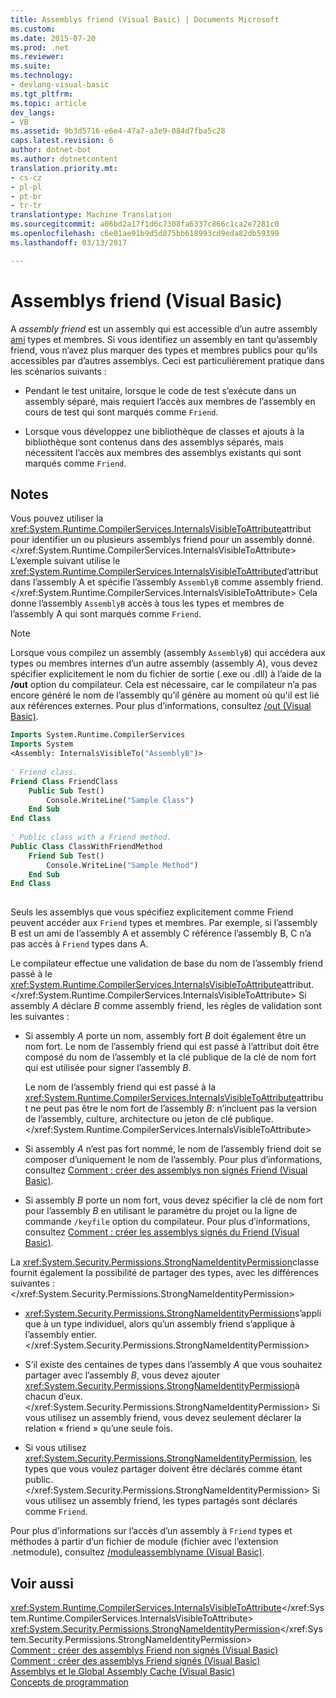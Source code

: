 ```yaml
---
title: Assemblys friend (Visual Basic) | Documents Microsoft
ms.custom: 
ms.date: 2015-07-20
ms.prod: .net
ms.reviewer: 
ms.suite: 
ms.technology:
- devlang-visual-basic
ms.tgt_pltfrm: 
ms.topic: article
dev_langs:
- VB
ms.assetid: 9b3d5716-e6e4-47a7-a3e9-084d7fba5c28
caps.latest.revision: 6
author: dotnet-bot
ms.author: dotnetcontent
translation.priority.mt:
- cs-cz
- pl-pl
- pt-br
- tr-tr
translationtype: Machine Translation
ms.sourcegitcommit: a06bd2a17f1d6c7308fa6337c866c1ca2e7281c0
ms.openlocfilehash: c6e01ae91b9d5d875bb618993cd9eda82db59399
ms.lasthandoff: 03/13/2017

---
```

# <a name="friend-assemblies-visual-basic"></a>Assemblys friend (Visual Basic)
A *assembly friend* est un assembly qui est accessible d’un autre assembly [ami](../../../../visual-basic/language-reference/modifiers/friend.md) types et membres. Si vous identifiez un assembly en tant qu’assembly friend, vous n’avez plus marquer des types et membres publics pour qu’ils accessibles par d’autres assemblys. Ceci est particulièrement pratique dans les scénarios suivants :  
  
-   Pendant le test unitaire, lorsque le code de test s’exécute dans un assembly séparé, mais requiert l’accès aux membres de l’assembly en cours de test qui sont marqués comme `Friend`.  
  
-   Lorsque vous développez une bibliothèque de classes et ajouts à la bibliothèque sont contenus dans des assemblys séparés, mais nécessitent l’accès aux membres des assemblys existants qui sont marqués comme `Friend`.  
  
## <a name="remarks"></a>Notes  
 Vous pouvez utiliser la <xref:System.Runtime.CompilerServices.InternalsVisibleToAttribute>attribut pour identifier un ou plusieurs assemblys friend pour un assembly donné.</xref:System.Runtime.CompilerServices.InternalsVisibleToAttribute> L’exemple suivant utilise le <xref:System.Runtime.CompilerServices.InternalsVisibleToAttribute>d’attribut dans l’assembly A et spécifie l’assembly `AssemblyB` comme assembly friend.</xref:System.Runtime.CompilerServices.InternalsVisibleToAttribute> Cela donne l’assembly `AssemblyB` accès à tous les types et membres de l’assembly A qui sont marqués comme `Friend`.  
  
> [!NOTE]
>  Lorsque vous compilez un assembly (assembly `AssemblyB`) qui accédera aux types ou membres internes d’un autre assembly (assembly *A*), vous devez spécifier explicitement le nom du fichier de sortie (.exe ou .dll) à l’aide de la **/out** option du compilateur. Cela est nécessaire, car le compilateur n’a pas encore généré le nom de l’assembly qu’il génère au moment où qu'il est lié aux références externes. Pour plus d’informations, consultez [/out (Visual Basic)](../../../../visual-basic/reference/command-line-compiler/out.md).  
  
```vb  
Imports System.Runtime.CompilerServices  
Imports System  
<Assembly: InternalsVisibleTo("AssemblyB")>   
  
' Friend class.  
Friend Class FriendClass  
    Public Sub Test()  
        Console.WriteLine("Sample Class")  
    End Sub  
End Class  
  
' Public class with a Friend method.  
Public Class ClassWithFriendMethod  
    Friend Sub Test()  
        Console.WriteLine("Sample Method")  
    End Sub  
End Class  
  
```  
  
 Seuls les assemblys que vous spécifiez explicitement comme Friend peuvent accéder aux `Friend` types et membres. Par exemple, si l’assembly B est un ami de l’assembly A et assembly C référence l’assembly B, C n’a pas accès à `Friend` types dans A.  
  
 Le compilateur effectue une validation de base du nom de l’assembly friend passé à le <xref:System.Runtime.CompilerServices.InternalsVisibleToAttribute>attribut.</xref:System.Runtime.CompilerServices.InternalsVisibleToAttribute> Si assembly *A* déclare *B* comme assembly friend, les règles de validation sont les suivantes :  
  
-   Si assembly *A* porte un nom, assembly fort *B* doit également être un nom fort. Le nom de l’assembly friend qui est passé à l’attribut doit être composé du nom de l’assembly et la clé publique de la clé de nom fort qui est utilisée pour signer l’assembly *B*.  
  
     Le nom de l’assembly friend qui est passé à la <xref:System.Runtime.CompilerServices.InternalsVisibleToAttribute>attribut ne peut pas être le nom fort de l’assembly *B*: n’incluent pas la version de l’assembly, culture, architecture ou jeton de clé publique.</xref:System.Runtime.CompilerServices.InternalsVisibleToAttribute>  
  
-   Si assembly *A* n’est pas fort nommé, le nom de l’assembly friend doit se composer d’uniquement le nom de l’assembly. Pour plus d’informations, consultez [Comment : créer des assemblys non signés Friend (Visual Basic)](../../../../visual-basic/programming-guide/concepts/assemblies-gac/how-to-create-unsigned-friend-assemblies.md).  
  
-   Si assembly *B* porte un nom fort, vous devez spécifier la clé de nom fort pour l’assembly *B* en utilisant le paramètre du projet ou la ligne de commande `/keyfile` option du compilateur. Pour plus d’informations, consultez [Comment : créer les assemblys signés du Friend (Visual Basic)](../../../../visual-basic/programming-guide/concepts/assemblies-gac/how-to-create-signed-friend-assemblies.md).  
  
 La <xref:System.Security.Permissions.StrongNameIdentityPermission>classe fournit également la possibilité de partager des types, avec les différences suivantes :</xref:System.Security.Permissions.StrongNameIdentityPermission>  
  
-   <xref:System.Security.Permissions.StrongNameIdentityPermission>s’applique à un type individuel, alors qu’un assembly friend s’applique à l’assembly entier.</xref:System.Security.Permissions.StrongNameIdentityPermission>  
  
-   S’il existe des centaines de types dans l’assembly *A* que vous souhaitez partager avec l’assembly *B*, vous devez ajouter <xref:System.Security.Permissions.StrongNameIdentityPermission>à chacun d’eux.</xref:System.Security.Permissions.StrongNameIdentityPermission> Si vous utilisez un assembly friend, vous devez seulement déclarer la relation « friend » qu’une seule fois.  
  
-   Si vous utilisez <xref:System.Security.Permissions.StrongNameIdentityPermission>, les types que vous voulez partager doivent être déclarés comme étant public.</xref:System.Security.Permissions.StrongNameIdentityPermission> Si vous utilisez un assembly friend, les types partagés sont déclarés comme `Friend`.  
  
 Pour plus d’informations sur l’accès d’un assembly à `Friend` types et méthodes à partir d’un fichier de module (fichier avec l’extension .netmodule), consultez [/moduleassemblyname (Visual Basic)](../../../../visual-basic/reference/command-line-compiler/moduleassemblyname.md).  
  
## <a name="see-also"></a>Voir aussi  
 <xref:System.Runtime.CompilerServices.InternalsVisibleToAttribute></xref:System.Runtime.CompilerServices.InternalsVisibleToAttribute>   
 <xref:System.Security.Permissions.StrongNameIdentityPermission></xref:System.Security.Permissions.StrongNameIdentityPermission>   
 [Comment : créer des assemblys Friend non signés (Visual Basic)](../../../../visual-basic/programming-guide/concepts/assemblies-gac/how-to-create-unsigned-friend-assemblies.md)   
 [Comment : créer des assemblys Friend signés (Visual Basic)](../../../../visual-basic/programming-guide/concepts/assemblies-gac/how-to-create-signed-friend-assemblies.md)   
 [Assemblys et le Global Assembly Cache (Visual Basic)](../../../../visual-basic/programming-guide/concepts/assemblies-gac/index.md)   
 [Concepts de programmation](../../../../visual-basic/programming-guide/concepts/index.md)
